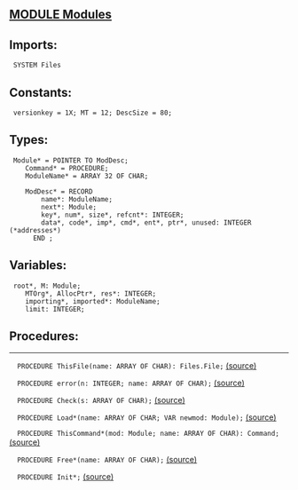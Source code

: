 
## [MODULE Modules](https://github.com/io-core/Modules/blob/main/Modules.Mod)

  ## Imports:
` SYSTEM Files`

## Constants:
```
 versionkey = 1X; MT = 12; DescSize = 80;

```
## Types:
```
 Module* = POINTER TO ModDesc;
    Command* = PROCEDURE;
    ModuleName* = ARRAY 32 OF CHAR;

    ModDesc* = RECORD
        name*: ModuleName;
        next*: Module;
        key*, num*, size*, refcnt*: INTEGER;
        data*, code*, imp*, cmd*, ent*, ptr*, unused: INTEGER  (*addresses*)
      END ;

```
## Variables:
```
 root*, M: Module;
    MTOrg*, AllocPtr*, res*: INTEGER;
    importing*, imported*: ModuleName;
    limit: INTEGER;

```
## Procedures:
---

`  PROCEDURE ThisFile(name: ARRAY OF CHAR): Files.File;` [(source)](https://github.com/io-orig/System/blob/main/Modules.Mod#L30)


`  PROCEDURE error(n: INTEGER; name: ARRAY OF CHAR);` [(source)](https://github.com/io-orig/System/blob/main/Modules.Mod#L39)


`  PROCEDURE Check(s: ARRAY OF CHAR);` [(source)](https://github.com/io-orig/System/blob/main/Modules.Mod#L43)


`  PROCEDURE Load*(name: ARRAY OF CHAR; VAR newmod: Module);` [(source)](https://github.com/io-orig/System/blob/main/Modules.Mod#L54)


`  PROCEDURE ThisCommand*(mod: Module; name: ARRAY OF CHAR): Command;` [(source)](https://github.com/io-orig/System/blob/main/Modules.Mod#L197)


`  PROCEDURE Free*(name: ARRAY OF CHAR);` [(source)](https://github.com/io-orig/System/blob/main/Modules.Mod#L214)


`  PROCEDURE Init*;` [(source)](https://github.com/io-orig/System/blob/main/Modules.Mod#L227)

